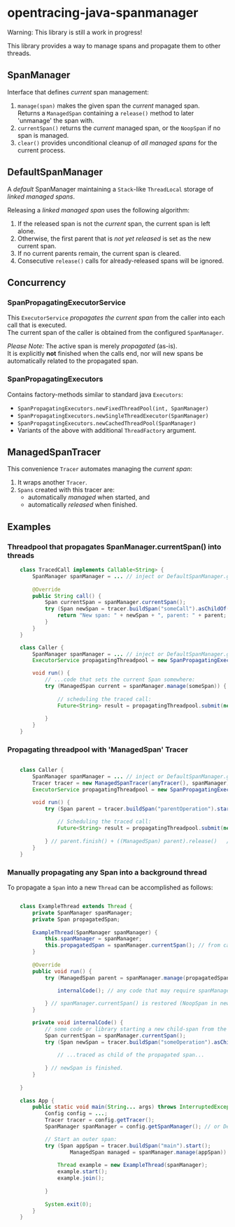 # opentracing-java-spanmanager

Warning: This library is still a work in progress!

This library provides a way to manage spans and propagate them to other threads.

## SpanManager

Interface that defines _current_ span management:
 1. `manage(span)` makes the given span the _current_ managed span.  
    Returns a `ManagedSpan` containing a `release()` method
    to later 'unmanage' the span with.
 2. `currentSpan()` returns the _current_ managed span,
    or the `NoopSpan` if no span is managed.
 3. `clear()` provides unconditional cleanup of _all managed spans_ for the current process.

## DefaultSpanManager

A _default_ SpanManager maintaining a `Stack`-like `ThreadLocal` storage of _linked managed spans_.

Releasing a _linked managed span_ uses the following algorithm:
 1. If the released span is not the _current_ span, the current span is left alone.
 2. Otherwise, the first parent that is <em>not yet released</em> is set as the new current span.
 3. If no current parents remain, the current span is cleared.
 4. Consecutive `release()` calls for already-released spans will be ignored.

## Concurrency

### SpanPropagatingExecutorService

This `ExecutorService` _propagates the current span_ 
from the caller into each call that is executed.  
The current span of the caller is obtained from the configured `SpanManager`.

_Please Note:_ The active span is merely _propagated_ (as-is).  
It is explicitly **not** finished when the calls end,
nor will new spans be automatically related to the propagated span.

### SpanPropagatingExecutors

Contains factory-methods similar to standard java `Executors`:  
 - `SpanPropagatingExecutors.newFixedThreadPool(int, SpanManager)`
 - `SpanPropagatingExecutors.newSingleThreadExecutor(SpanManager)`
 - `SpanPropagatingExecutors.newCachedThreadPool(SpanManager)`
 - Variants of the above with additional `ThreadFactory` argument.

## ManagedSpanTracer

This convenience `Tracer` automates managing the _current span_:
 1. It wraps another `Tracer`.
 2. `Spans` created with this tracer are:
    - automatically _managed_ when started, and
    - automatically _released_ when finished.

## Examples

### Threadpool that propagates SpanManager.currentSpan() into threads

```java
    class TracedCall implements Callable<String> {
        SpanManager spanManager = ... // inject or DefaultSpanManager.getInstance();
        
        @Override
        public String call() {
            Span currentSpan = spanManager.currentSpan();
            try (Span newSpan = tracer.buildSpan("someCall").asChildOf(currentSpan.context()).start()) {
                return "New span: " + newSpan + ", parent: " + parent;
            }
        }
    }

    class Caller {
        SpanManager spanManager = ... // inject or DefaultSpanManager.getInstance(); 
        ExecutorService propagatingThreadpool = new SpanPropagatingExecutorService(anyThreadpool(), spanManager);

        void run() {
            // ...code that sets the current Span somewhere:
            try (ManagedSpan current = spanManager.manage(someSpan)) {
                
                // scheduling the traced call:
                Future<String> result = propagatingThreadpool.submit(new TracedCall());
                
            }
        }
    }

```

### Propagating threadpool with 'ManagedSpan' Tracer

```java

    class Caller {
        SpanManager spanManager = ... // inject or DefaultSpanManager.getInstance();
        Tracer tracer = new ManagedSpanTracer(anyTracer(), spanManager);
        ExecutorService propagatingThreadpool = new SpanPropagatingExecutorService(anyThreadpool(), spanManager);

        void run() {
            try (Span parent = tracer.buildSpan("parentOperation").start()) { // parent === spanManager.currentSpan()
            
                // Scheduling the traced call:
                Future<String> result = propagatingThreadpool.submit(new TracedCall());
                
            } // parent.finish() + ((ManagedSpan) parent).release()   // Performed by ManagedSpanTracer
        }
    }

```

### Manually propagating any Span into a background thread

To propagate a `Span` into a new `Thread` can be accomplished as follows:

```java

    class ExampleThread extends Thread {
        private SpanManager spanManager;
        private Span propagatedSpan;
        
        ExampleThread(SpanManager spanManager) {
            this.spanManager = spanManager;
            this.propagatedSpan = spanManager.currentSpan(); // from calling thread.
        }
        
        @Override
        public void run() {
            try (ManagedSpan parent = spanManager.manage(propagatedSpan)) { // make currentSpan() === propagatedSpan

                internalCode(); // any code that may require spanManager.currentSpan();
                
            } // spanManager.currentSpan() is restored (NoopSpan in new thread).
        }

        private void internalCode() {
            // some code or library starting a new child-span from the 'current' span:
            Span currentSpan = spanManager.currentSpan();
            try (Span newSpan = tracer.buildSpan("someOperation").asChildOf(currentSpan.context()).start()) {
            
                // ...traced as child of the propagated span...
                
            } // newSpan is finished.
        }
      
    }
    
    class App {
        public static void main(String... args) throws InterruptedException {
            Config config = ...;
            Tracer tracer = config.getTracer();
            SpanManager spanManager = config.getSpanManager(); // or DefaultSpanManager.getInstance();

            // Start an outer span:
            try (Span appSpan = tracer.buildSpan("main").start();
                    ManagedSpan managed = spanManager.manage(appSpan)) {
            
                Thread example = new ExampleThread(spanManager);
                example.start();
                example.join();
                
            }
            
            System.exit(0);
        }
    }

```

